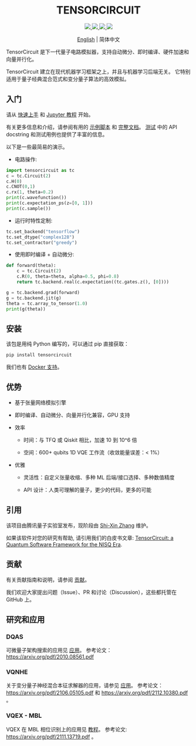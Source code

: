 <h1 align="center"> TENSORCIRCUIT </h1>

<p align="center">
  <!-- tests (GitHub actions) -->
  <a href="https://github.com/tencent-quantum-lab/tensorcircuit/actions/workflows/ci.yml">
    <img src="https://img.shields.io/github/workflow/status/tencent-quantum-lab/tensorcircuit/ci/master?logo=github&style=flat-square&logo=github" />
  </a>
  <!-- docs -->
  <a href="https://tensorcircuit.readthedocs.io/">
    <img src="https://img.shields.io/badge/docs-link-green.svg?style=flat-square&logo=read-the-docs"/>
  </a>
  <!-- PyPI -->
  <a href="https://pypi.org/project/tensorcircuit/">
    <img src="https://img.shields.io/pypi/v/tensorcircuit.svg?style=flat-square&logo=pypi"/>
  </a>
  <!-- License -->
  <a href="./LICENSE">
    <img src="https://img.shields.io/badge/license-Apache%202.0-blue.svg?style=flat-square&logo=apache"/>
  </a>
</p>

<p align="center"> <a href="README.md">English</a> |  简体中文 </p>

TensorCircuit 是下一代量子电路模拟器，支持自动微分、即时编译、硬件加速和向量并行化。

TensorCircuit 建立在现代机器学习框架之上，并且与机器学习后端无关。 它特别适用于量子经典混合范式和变分量子算法的高效模拟。

## 入门

请从 [快速上手](/docs/source/quickstart.rst) 和 [Jupyter 教程](/docs/source/tutorials) 开始。

有关更多信息和介绍，请参阅有用的 [示例脚本](/examples) 和 [完整文档](/docs/source)。 [测试](/tests) 中的 API docstring 和测试用例也提供了丰富的信息。

以下是一些最简易的演示。

- 电路操作:

```python
import tensorcircuit as tc
c = tc.Circuit(2)
c.H(0)
c.CNOT(0,1)
c.rx(1, theta=0.2)
print(c.wavefunction())
print(c.expectation_ps(z=[0, 1]))
print(c.sample())
```

- 运行时特性定制:

```python
tc.set_backend("tensorflow")
tc.set_dtype("complex128")
tc.set_contractor("greedy")
```

- 使用即时编译 + 自动微分:

```python
def forward(theta):
    c = tc.Circuit(2)
    c.R(0, theta=theta, alpha=0.5, phi=0.8)
    return tc.backend.real(c.expectation((tc.gates.z(), [0])))

g = tc.backend.grad(forward)
g = tc.backend.jit(g)
theta = tc.array_to_tensor(1.0)
print(g(theta))
```

## 安装

该包是用纯 Python 编写的，可以通过 pip 直接获取：

```python
pip install tensorcircuit
```

我们也有 [Docker 支持](/docker)。

## 优势

- 基于张量网络模拟引擎

- 即时编译、自动微分、向量并行化兼容，GPU 支持

- 效率

  - 时间：与 TFQ 或 Qiskit 相比，加速 10 到 10^6 倍

  - 空间：600+ qubits 1D VQE 工作流（收敛能量误差：< 1%）

- 优雅

  - 灵活性：自定义张量收缩、多种 ML 后端/接口选择、多种数值精度

  - API 设计：人类可理解的量子，更少的代码，更多的可能

## 引用

该项目由腾讯量子实验室发布，现阶段由 [Shi-Xin Zhang](https://github.com/refraction-ray) 维护。

如果该软件对您的研究有帮助, 请引用我们的白皮书文章: [TensorCircuit: a Quantum Software Framework for the NISQ Era](https://arxiv.org/abs/2205.10091).

## 贡献

有关贡献指南和说明，请参阅 [贡献](/CONTRIBUTING.md)。

我们欢迎大家提出问题（Issue）、PR 和讨论（Discussion），这些都托管在 GitHub 上。

## 研究和应用

### DQAS

可微量子架构搜索的应用见 [应用](/tensorcircuit/applications)。
参考论文：https://arxiv.org/pdf/2010.08561.pdf

### VQNHE

关于变分量子神经混合本征求解器的应用，请参见 [应用](tensorcircuit/applications)。
参考论文：https://arxiv.org/pdf/2106.05105.pdf 和 https://arxiv.org/pdf/2112.10380.pdf 。

### VQEX - MBL

VQEX 在 MBL 相位识别上的应用见 [教程](/docs/source/tutorials/vqex_mbl.ipynb)。
参考论文: https://arxiv.org/pdf/2111.13719.pdf 。
